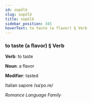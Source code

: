 ```yaml
---
id: sopölë
slug: sopölë
title: sopölë
sidebar_position: 345
hoverText: to taste (a flavor) § Verb
---
```


### to taste (a flavor) § Verb

**Verb**: to taste

**Noun**: a flavor

**Modifier**: tasted

Italian sapore /saˈpo.re/

*Romance Language Family*